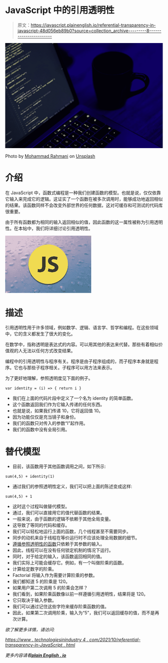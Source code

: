 # JavaScript 中的引用透明性

> 原文：<https://javascript.plainenglish.io/referential-transparency-in-javascript-48d056eb89b0?source=collection_archive---------8----------------------->

![](img/e61059fe11f99e6d4e9e334698493e22.png)

Photo by [Mohammad Rahmani](https://unsplash.com/@afgprogrammer?utm_source=medium&utm_medium=referral) on [Unsplash](https://unsplash.com?utm_source=medium&utm_medium=referral)

# 介绍

在 JavaScript 中，函数式编程是一种我们创建函数的模型。也就是说，仅仅依靠它输入来完成它的逻辑。这证实了一个函数在被多次调用时，能够成功地返回相似的结果。该函数同样不会改变外部世界的任何数据，这对可缓存和可测试的代码库很重要。

由于所有函数都为相同的输入返回相似的值，因此函数的这一属性被称为引用透明性。在本帖中，我们将详细讨论引用透明性。

![](img/9465afd8554aef9fb3c20d706da8e42f.png)

# 描述

引用透明性用于许多领域，例如数学、逻辑、语言学、哲学和编程。在这些领域中，它的含义都发生了很大的变化。

在数学中，指称透明是表达式的内容。可以用其他的表达来代替。那些有着相似价值观的人无法以任何方式改变结果。

编程中的引用透明性与程序有关。程序是由子程序组成的，而子程序本身就是程序。它也与那些子程序相关。子程序可以用方法来表示。

为了更好地理解，参照透明度见下面的例子。

```
var identity = (i) => { return i }
```

*   我们在上面的代码片段中定义了一个名为 identity 的简单函数。
*   这个函数返回我们作为它输入传递的任何东西。
*   也就是说，如果我们传递 10，它将返回值 10。
*   因为功能仅仅是充当镜子和身份。
*   我们的函数只对传入的参数“I”起作用。
*   我们的函数中没有全局引用。

# 替代模型

*   目前，该函数用于其他函数调用之间，如下所示:

```
sum(4,5) + identity(1)
```

*   通过我们的参照透明性定义，我们可以把上面的陈述变成这样:

```
sum(4,5) + 1
```

*   这时这个过程叫做替代模型。
*   通过，我们可以直接用它的值代替函数的结果。
*   一般来说，由于函数的逻辑不依赖于其他全局变量。
*   这导致了等同的代码和缓存。
*   我们可以轻松地运行上面的函数，几个线程甚至不需要同步。
*   同步的动机来自于线程在等价运行时不应该处理全局数据的细节。
*   [遵循参照透明性的函数](https://www.technologiesinindustry4.com/)只依赖于其参数的输入。
*   因此，线程可以在没有任何锁定机制的情况下运行。
*   同时，对于给定的输入，该函数返回相同的值。
*   我们实际上可能会缓存它。例如，有一个叫做阶乘的函数。
*   计算给定数字的阶乘。
*   Factorial 将输入作为需要计算阶乘的参数。
*   我们都知道 5 的阶乘是 120。
*   如果用户第二次调用 5 的阶乘会怎样？
*   我们看到，如果阶乘函数像以前一样遵循引用透明性，结果将是 120。
*   它只取决于输入参数。
*   我们可以通过记住这些字符来缓存阶乘函数的值。
*   因此，如果第二次调用阶乘，输入为“5”，我们可以返回缓存的值，而不是再次计算。

*欲了解更多详情，请访问:*

[*https://www . technologiesinindustry 4 . com/2021/10/referential-transparency-in-JavaScript . html*](https://www.technologiesinindustry4.com/2021/10/referential-transparency-in-javascript.html)

*更多内容请看*[***plain English . io***](http://plainenglish.io/)